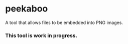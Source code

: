 # peekaboo
A tool that allows files to be embedded into PNG images.

### This tool is work in progress.
